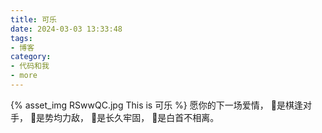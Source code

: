 ```yaml
---
title: 可乐
date: 2024-03-03 13:33:48
tags:
- 博客
category:
- 代码和我
- more
---
```

{% asset_img RSwwQC.jpg This is 可乐 %}
愿你的下一场爱情，
是棋逢对手，
是势均力敌，
是长久牢固，
是白首不相离。